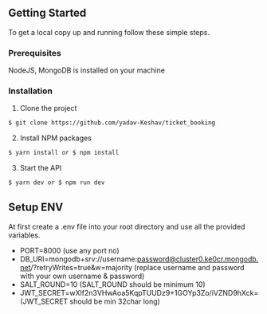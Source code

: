 ## Getting Started

To get a local copy up and running follow these simple steps.
<br/>

### Prerequisites

NodeJS, MongoDB is installed on your machine 

### Installation

1. Clone the project

```sh
$ git clone https://github.com/yadav-Keshav/ticket_booking
```

2. Install NPM packages

```sh
$ yarn install or $ npm install
```

3. Start the API

```sh
$ yarn dev or $ npm run dev
```

## Setup ENV
At first create a .env file into your root directory and use all the provided variables. 
- PORT=8000 (use any port no)
- DB_URI=mongodb+srv://username:password@cluster0.ke0cr.mongodb.net/?retryWrites=true&w=majority 
(replace username and password with your own username & password)
- SALT_ROUND=10 (SALT_ROUND should be minimum 10)
- JWT_SECRET=wXlf2n3VHwAoa5KqpTUUDz9+1GOYp3Zo/iVZND9hXck= (JWT_SECRET should be min 32char long)
<br/><br/>



